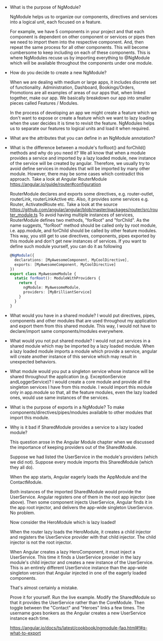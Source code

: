 
* What is the purpose of NgModule?
  
  NgModule helps us to organize our components, directives and services into a logical unit, each focused on a feature.
  
  For example, we have 5 components in your project and that each component is dependent on other component or services or pipes then we   need to import them into the respective component. And, then repeat the same process for all other components. This will become         cumbersome to keep including on each of these components. This is where NgModules recuse us by importing everything to @NgModule which   will be available throughout the components under one module. 
  
* How do you decide to create a new NgModule?
  
  When we are dealing with medium or large apps, it includes discrete set of functionality. Administration, Dashboard, Bookings/Orders,   Promotions are all examples of areas of our apps that, when linked together, make our app. We basically breakdown our app into smaller   pieces called Features / Modules. 
  
  In the process of developing an app we might create a feature which we don't want to expose or create a feature which we want to lazy   loading when the user decides it is time to revisit the feature. NgModules helps us to separate our features to logical units and load   it when required.
 
* What are the attributes that you can define in an NgModule annotation?
* What is the difference between a module's forRoot() and forChild() methods and why do you need it?
  We all know that when a module provides a service and imported by a lazy loaded module, new instance of the service will be created by angular.
  Therefore, we usually try to avoid define services in modules that will be imported by many other module. However, there may be some cases which contradict this approach. Take a look at Angular RouterModule https://angular.io/guide/router#configuration

  RouterModule declares and exports some directives, e.g. router-outlet, routerLink, routerLinkActive etc.
  Also, it provides some services e.g. Router, ActivatedRoute etc. 
  Take a look at the source https://github.com/angular/angular/blob/master/packages/router/src/router_module.ts
  To avoid having multiple instances of services, RouterModule defines two methods, "forRoot" and "forChild". As the name suggests, "forRoot" method should be called only by root module, i.e. app.module, and forChild should be called by other feature modules. This way, you still get to use directives, components, pipes exported by this module and don't get new instances of services. 
  If you want to define such module yourself, you can do it as following

  ```ts
  @NgModule({
    declarations: [MyAwesomeComponent, MyCoolDirective],
    exports: [MyAwesomeComponent, MyCoolDirective]
  })
  export class MyAwesomeModule { 
    static forRoot(): ModuleWithProviders {
      return {
        ngModule: MyAwesomeModule,
        providers: [MyBrilliantService]
      }
    }
  }
  ```
* What would you have in a shared module?
  I would put directives, pipes, components and other modules that are used throughout my application and export them from this shared module. 
  This way, I would not have to declare/import same components/modules everywhere.
* What would you not put shared module?
  I would not put services in a shared module which may be imported by a lazy loaded module. When a lazy loaded module imports a module which provide a service,
  angular will create another instance of this service which may result in unexpected behaviors.
* What module would you put a singleton service whose instance will be shared throughout the application (e.g. ExceptionService andLoggerService)?
  I would create a core module and provide all the singleton services I have from this module. I would import this module only in app.module so that,
  all the feature modules, even the lazy loaded ones, would use same instances of the services.
* What is the purpose of exports in a NgModule?
  To make components/directives/pipes/modules available to other modules that import this module.
* Why is it bad if SharedModule provides a service to a lazy loaded module?

  This question arose in the Angular Module chapter when we discussed the importance of keeping providers out of the SharedModule.

  Suppose we had listed the UserService in the module's providers (which we did not). Suppose every module imports this SharedModule (which they all do).

  When the app starts, Angular eagerly loads the AppModule and the ContactModule.

  Both instances of the imported SharedModule would provide the UserService. Angular registers one of them in the root app injector (see above). Then some component injects UserService, Angular finds it in the app root injector, and delivers the app-wide singleton UserService. No problem.

  Now consider the HeroModule which is lazy loaded!

  When the router lazy loads the HeroModule, it creates a child injector and registers the UserService provider with that child injector. The child injector is not the root injector.

  When Angular creates a lazy HeroComponent, it must inject a UserService. This time it finds a UserService provider in the lazy module's child injector and creates a new instance of the UserService. This is an entirely different UserService instance than the app-wide singleton version that Angular injected in one of the eagerly loaded components.

  That's almost certainly a mistake.

  Prove it for yourself. Run the live example. Modify the SharedModule so that it provides the UserService rather than the CoreModule. Then toggle between the "Contact" and "Heroes" links a few times. The username goes bonkers as the Angular creates a new UserService instance each time.

  https://angular.io/docs/ts/latest/cookbook/ngmodule-faq.html#!#q-what-to-export

